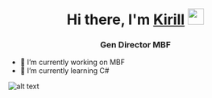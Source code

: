 <h1 align="center">Hi there, I'm <a href="https://daniilshat.ru/" target="_blank">Kirill</a> 
<img src="https://github.com/blackcater/blackcater/raw/main/images/Hi.gif" height="32"/></h1>
<h3 align="center">Gen Director MBF</h3>

- 🔭 I’m currently working on MBF
- 🌱 I’m currently learning C#

![alt text](https://www.codewars.com/users/slp3x/badges/large)
